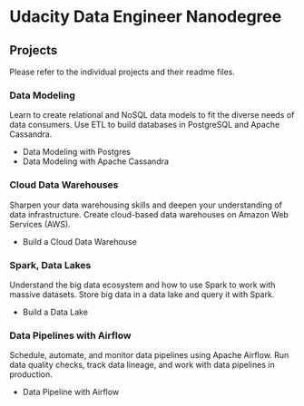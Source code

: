 # Udacity Data Engineer Nanodegree

## Projects
Please refer to the individual projects and their readme files.

### Data Modeling
Learn to create relational and NoSQL data models to fit the diverse needs of data consumers. Use ETL to build databases in PostgreSQL and Apache Cassandra.

- Data Modeling with Postgres
- Data Modeling with Apache Cassandra

### Cloud Data Warehouses
Sharpen your data warehousing skills and deepen your understanding of data infrastructure. Create cloud-based data warehouses on Amazon Web Services (AWS).

- Build a Cloud Data Warehouse

### Spark, Data Lakes
Understand the big data ecosystem and how to use Spark to work with massive datasets. Store big data in a data lake and query it with Spark.

- Build a Data Lake

### Data Pipelines with Airflow
Schedule, automate, and monitor data pipelines using Apache Airflow. Run data quality checks, track data lineage, and work with data pipelines in production.

- Data Pipeline with Airflow 